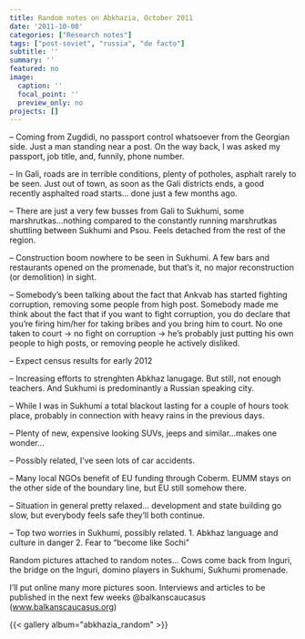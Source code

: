 ```yaml
---
title: Random notes on Abkhazia, October 2011
date: '2011-10-08'
categories: ["Research notes"]
tags: ["post-soviet", "russia", "de facto"]
subtitle: ''
summary: ''
featured: no
image:
  caption: ''
  focal_point: ''
  preview_only: no
projects: []
---
```


– Coming from Zugdidi, no passport control whatsoever from the Georgian side. Just a man standing near a post. On the way back, I was asked my passport, job title, and, funnily, phone number.

– In Gali, roads are in terrible conditions, plenty of potholes, asphalt rarely to be seen. Just out of town, as soon as the Gali districts ends, a good recently asphalted road starts… done just a few months ago.

– There are just a very few busses from Gali to Sukhumi, some marshrutkas…nothing compared to the constantly running marshrutkas shuttling between Sukhumi and Psou. Feels detached from the rest of the region.

– Construction boom nowhere to be seen in Sukhumi. A few bars and restaurants opened on the promenade, but that’s it, no major reconstruction (or demolition) in sight.

– Somebody’s been talking about the fact that Ankvab has started fighting corruption, removing some people from high post. Somebody made me think about the fact that if you want to fight corruption, you do declare that you’re firing him/her for taking bribes and you bring him to court. No one taken to court -> no fight on corruption -> he’s probably just putting his own people to high posts, or removing people he actively disliked.

– Expect census results for early 2012

– Increasing efforts to strenghten Abkhaz lanugage. But still, not enough teachers. And Sukhumi is predominantly a Russian speaking city.

– While I was in Sukhumi a total blackout lasting for a couple of hours took place, probably in connection with heavy rains in the previous days.

– Plenty of new, expensive looking SUVs, jeeps and similar…makes one wonder…

– Possibly related, I’ve seen lots of car accidents.

– Many local NGOs benefit of EU funding through Coberm. EUMM stays on the other side of the boundary line, but EU still somehow there.

– Situation in general pretty relaxed… development and state building go slow, but everybody feels safe they’ll both continue.

– Top two worries in Sukhumi, possibly related. 1. Abkhaz language and culture in danger
2. Fear to “become like Sochi”

Random pictures attached to random notes…  Cows come back from Inguri, the bridge on the Inguri, domino players in Sukhumi, Sukhumi promenade.

I’ll put online many more pictures soon. Interviews and articles to be published in the next few weeks @balkanscaucasus (www.balkanscaucasus.org)

{{< gallery album="abkhazia_random" >}}